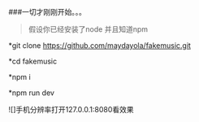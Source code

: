 ###一切才刚刚开始。。。
> 假设你已经安装了node 并且知道npm 


*git clone https://github.com/maydayola/fakemusic.git

*cd fakemusic

*npm i

*npm run dev

![]手机分辨率打开127.0.0.1:8080看效果
